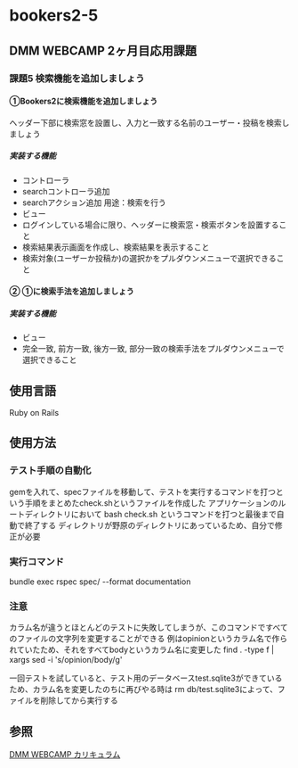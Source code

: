 # bookers2-5
## DMM WEBCAMP 2ヶ月目応用課題

### 課題5 検索機能を追加しましょう

#### ①Bookers2に検索機能を追加しましょう
ヘッダー下部に検索窓を設置し、入力と一致する名前のユーザー・投稿を検索しましょう
##### 実装する機能
* コントローラ
* searchコントローラ追加
* searchアクション追加 用途：検索を行う
* ビュー
* ログインしている場合に限り、ヘッダーに検索窓・検索ボタンを設置すること
* 検索結果表示画面を作成し、検索結果を表示すること
* 検索対象(ユーザーか投稿か)の選択かをプルダウンメニューで選択できること

#### ② ①に検索手法を追加しましょう
##### 実装する機能
* ビュー
* 完全一致, 前方一致, 後方一致, 部分一致の検索手法をプルダウンメニューで選択できること

## 使用言語
Ruby on Rails

## 使用方法
### テスト手順の自動化
gemを入れて、specファイルを移動して、テストを実行するコマンドを打つという手順をまとめたcheck.shというファイルを作成した
アプリケーションのルートディレクトリにおいて
bash check.sh
というコマンドを打つと最後まで自動で終了する
ディレクトリが野原のディレクトリにあっているため、自分で修正が必要

### 実行コマンド
bundle exec rspec spec/ --format documentation

### 注意
カラム名が違うとほとんどのテストに失敗してしまうが、このコマンドですべてのファイルの文字列を変更することができる
例はopinionというカラム名で作られていたため、それをすべてbodyというカラム名に変更した
find . -type f | xargs sed -i 's/opinion/body/g'

一回テストを試していると、テスト用のデータベースtest.sqlite3ができているため、カラム名を変更したのちに再びやる時は
rm db/test.sqlite3によって、ファイルを削除してから実行する


## 参照
[DMM WEBCAMP カリキュラム](https://web-camp.online/lesson/curriculums)

